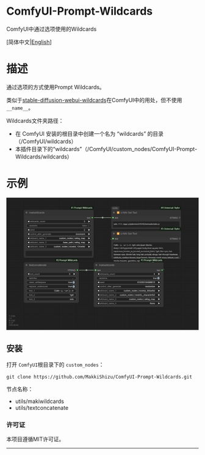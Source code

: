 # ComfyUI-Prompt-Wildcards

ComfyUI中通过选项使用的Wildcards

[简体中文|[English](README.md)]

# 描述

通过选项的方式使用Prompt Wildcards。

类似于[stable-diffusion-webui-wildcards](https://github.com/AUTOMATIC1111/stable-diffusion-webui-wildcards)在ComfyUI中的用处，但不使用 `__name__`。

Wildcards文件夹路径：

* 在 ComfyUI 安装的根目录中创建一个名为 “wildcards” 的目录（/ComfyUI/wildcards）
* 本插件目录下的“wildcards”（/ComfyUI/custom_nodes/ComfyUI-Prompt-Wildcards/wildcards）

# 示例

![image](./example/ComfyUI-Prompt-Wildcards.png)

## 安装

打开 `ComfyUI`根目录下的 `custom_nodes`：

```
git clone https://github.com/MakkiShizu/ComfyUI-Prompt-Wildcards.git
```

节点名称：

- utils/makiwildcards
- utils/textconcatenate

### 许可证

本项目遵循MIT许可证。

<hr>
